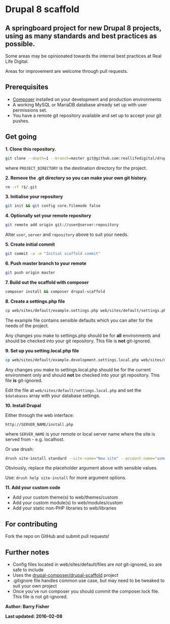 # Drupal 8 scaffold

## A springboard project for new Drupal 8 projects, using as many standards and best practices as possible.

Some areas may be opinionated towards the internal best practices at Real Life Digital.

Areas for improvement are welcome through pull requests.

## Prerequisites

* [Composer](https://getcomposer.org/) installed on your development and production environments
* A working MySQL or MariaDB database already set up with user permissions set.
* You have a remote git repository available and set up to accept your git pushes.

## Get going

**1. Clone this repository.**

```bash
git clone --depth=1 --branch=master git@github.com:reallifedigital/drupal-scaffold.git PROJECT_DIRECTORY
```

where `PROJECT_DIRECTORY` is the destination directory for the project.

**2. Remove the .git directory so you can make your own git history.**

```bash
rm -rf !$/.git
```

**3. Initialise your repository**

```bash
git init && git config core.filemode false
```

**4. Optionally set your remote repository**

```bash
git remote add origin git://user@server:repository
```

Alter `user`, `server` and `repository` above to suit your needs.

**5. Create initial commit**

```bash
git commit -a -m "Initial scaffold commit"
```

**6. Push master branch to your remote**

```bash
git push origin master
```

**7. Build out the scaffold with composer**

```bash
composer install && composer drupal-scaffold
```

**8. Create a settings.php file**

```bash
cp web/sites/default/example.settings.php web/sites/default/settings.php
```

The example file contains sensible defaults which you can alter for the needs of the project.

Any changes you make to settings.php should be for **all** environments and should be checked into your git repository. This file is **not** git-ignored.

**9. Set up you setting.local.php file**

```bash
cp web/sites/default/example.development.settings.local.php web/sites/default/settings.local.php
```

Any changes you make to settings.local.php should be for the current environment only and should **not** be checked into your git repository. This file **is** git-ignored.


Edit the file at `web/sites/default/settings.local.php` and set the `$databases` array with your database settings.

**10. Install Drupal**

Either through the web interface:

`http://SERVER_NAME/install.php`

where `SERVER_NAME` is your remote or local server name where the site is served from - e.g. localhost.

Or use drush:

```bash
drush site-install standard --site-name="New site" --account-name="something_but_not_admin" --account-pass="something_secure" --site-mail="you@yourdomain.tld"
```

Obviously, replace the placeholder argument above with sensible values.

Use: `drush help site-install` for more argument options.

**11. Add your custom code**

* Add your custom theme(s) to web/themes/custom
* Add your custom module(s) to web/modules/custom
* Add your static non-PHP libraries to web/libraries

## For contributing

Fork the repo on GitHub and submit pull requests!

## Further notes

* Config files located in web/sites/default/files are *not* git-ignored, so are safe to include
* Uses the [drupal-composer/drupal-scaffold](https://github.com/drupal-composer/drupal-scaffold) project
* .gitignore file handles common use case, but may need to be tweaked to suit your own project
* Once you've run composer you should commit the composer.lock file. This file is not git-ignored.

**Author: Barry Fisher**

**Last updated: 2016-02-08**